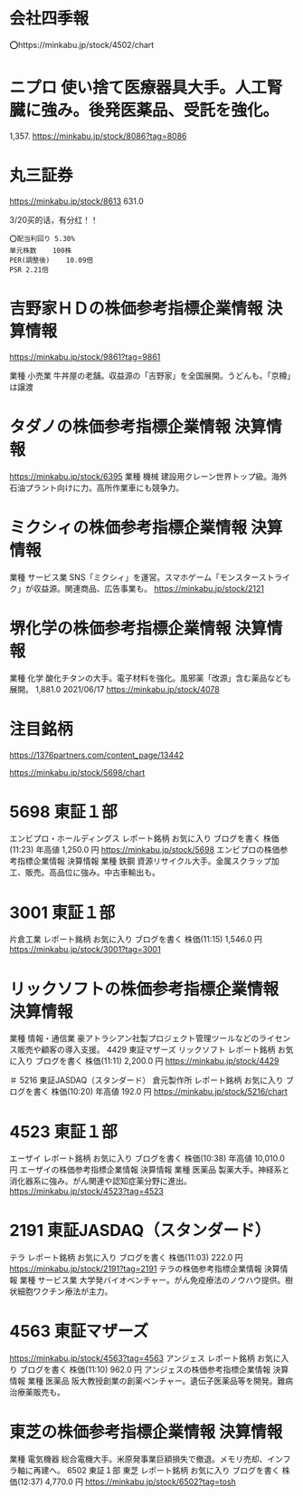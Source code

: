 # 会社四季報

⭕️https://minkabu.jp/stock/4502/chart

# ニプロ 使い捨て医療器具大手。人工腎臓に強み。後発医薬品、受託を強化。
1,357.
https://minkabu.jp/stock/8086?tag=8086

# 丸三証券
https://minkabu.jp/stock/8613
631.0 

3/20买的话，有分红！！
```
⭕️配当利回り	5.30%
単元株数	100株
PER(調整後)	10.09倍
PSR	2.21倍
```

# 吉野家ＨＤの株価参考指標企業情報 決算情報
https://minkabu.jp/stock/9861?tag=9861

業種 小売業
牛丼屋の老舗。収益源の「吉野家」を全国展開。うどんも。「京樽」は譲渡

# タダノの株価参考指標企業情報 決算情報
https://minkabu.jp/stock/6395
業種 機械
建設用クレーン世界トップ級。海外石油プラント向けに力。高所作業車にも競争力。

# ミクシィの株価参考指標企業情報 決算情報
業種 サービス業
SNS「ミクシィ」を運営。スマホゲーム「モンスターストライク」が収益源。関連商品、広告事業も。
https://minkabu.jp/stock/2121


# 堺化学の株価参考指標企業情報 決算情報
業種 化学
酸化チタンの大手。電子材料を強化。風邪薬「改源」含む薬品なども展開。
1,881.0 2021/06/17
https://minkabu.jp/stock/4078


# 注目銘柄
https://1376partners.com/content_page/13442


https://minkabu.jp/stock/5698/chart

# 5698  東証１部
エンビプロ・ホールディングス
レポート銘柄
お気に入り
ブログを書く
株価(11:23) 年高値
1,250.0 円
https://minkabu.jp/stock/5698
エンビプロの株価参考指標企業情報 決算情報
業種 鉄鋼
資源リサイクル大手。金属スクラップ加工、販売。高品位に強み。中古車輸出も。

# 3001  東証１部
片倉工業
レポート銘柄
お気に入り
ブログを書く
株価(11:15) 
1,546.0 円
https://minkabu.jp/stock/3001?tag=3001


# リックソフトの株価参考指標企業情報 決算情報
業種 情報・通信業
豪アトラシアン社製プロジェクト管理ツールなどのライセンス販売や顧客の導入支援。
4429  東証マザーズ
リックソフト
レポート銘柄
お気に入り
ブログを書く
株価(11:11) 
2,200.0 円
https://minkabu.jp/stock/4429

＃ 5216  東証JASDAQ（スタンダード）
倉元製作所
レポート銘柄
お気に入り
ブログを書く
株価(10:20) 年高値
192.0 円
https://minkabu.jp/stock/5216/chart


# 4523  東証１部
エーザイ
レポート銘柄
お気に入り
ブログを書く
株価(10:38) 年高値
10,010.0 円
エーザイの株価参考指標企業情報 決算情報
業種 医薬品
製薬大手。神経系と消化器系に強み。がん関連や認知症薬分野に進出。
https://minkabu.jp/stock/4523?tag=4523

# 2191  東証JASDAQ（スタンダード）
テラ
レポート銘柄
お気に入り
ブログを書く
株価(11:03) 
222.0 円
https://minkabu.jp/stock/2191?tag=2191
テラの株価参考指標企業情報 決算情報
業種 サービス業
大学発バイオベンチャー。がん免疫療法のノウハウ提供。樹状細胞ワクチン療法が主力。


# 4563  東証マザーズ
https://minkabu.jp/stock/4563?tag=4563
アンジェス
レポート銘柄
お気に入り
ブログを書く
株価(11:10) 
962.0 円
アンジェスの株価参考指標企業情報 決算情報
業種 医薬品
阪大教授創業の創薬ベンチャー。遺伝子医薬品等を開発。難病治療薬販売も。


# 東芝の株価参考指標企業情報 決算情報
業種 電気機器
総合電機大手。米原発事業巨額損失で撤退。メモリ売却、インフラ軸に再建へ。
6502  東証１部
東芝
レポート銘柄
お気に入り
ブログを書く
株価(12:37) 
4,770.0 円
https://minkabu.jp/stock/6502?tag=tosh

